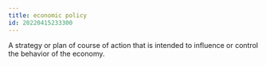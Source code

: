 ```yaml
---
title: economic policy
id: 20220415233300
---
```


A strategy or plan of course of action that is intended to influence or control the behavior of the economy.
